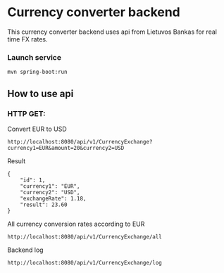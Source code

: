 # Currency converter backend
This currency converter backend uses api from Lietuvos Bankas for real time FX rates.

### Launch service
```mvn spring-boot:run```

## How to use api


### HTTP GET:

Convert EUR to USD
```
http://localhost:8080/api/v1/CurrencyExchange?currency1=EUR&amount=20&currency2=USD
```
Result
```
{
    "id": 1,
    "currency1": "EUR",
    "currency2": "USD",
    "exchangeRate": 1.18,
    "result": 23.60
}
```
All currency conversion rates according to EUR
```
http://localhost:8080/api/v1/CurrencyExchange/all
```
Backend log
```
http://localhost:8080/api/v1/CurrencyExchange/log
```

